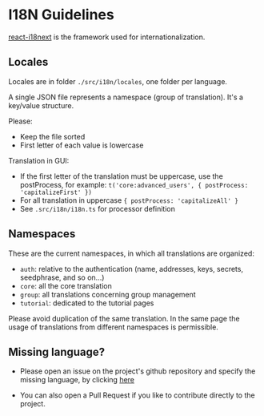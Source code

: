 # I18N Guidelines

[react-i18next](https://react.i18next.com/) is the framework used for internationalization.

## Locales

Locales are in folder `./src/i18n/locales`, one folder per language.

A single JSON file represents a namespace (group of translation).
It's a key/value structure.

Please:

- Keep the file sorted
- First letter of each value is lowercase

Translation in GUI:

- If the first letter of the translation must be uppercase, use the postProcess, for example: `t('core:advanced_users', { postProcess: 'capitalizeFirst' })`
- For all translation in uppercase `{ postProcess: 'capitalizeAll' }`
- See `.src/i18n/i18n.ts` for processor definition

## Namespaces

These are the current namespaces, in which all translations are organized:

- `auth`: relative to the authentication (name, addresses, keys, secrets, seedphrase, and so on...)
- `core`: all the core translation
- `group`: all translations concerning group management
- `tutorial`: dedicated to the tutorial pages

Please avoid duplication of the same translation.
In the same page the usage of translations from different namespaces is permissible.

## Missing language?

- Please open an issue on the project's github repository and specify the missing language, by clicking [here](https://github.com/Qortal/Qortal-Hub/issues/new)

- You can also open a Pull Request if you like to contribute directly to the project.
